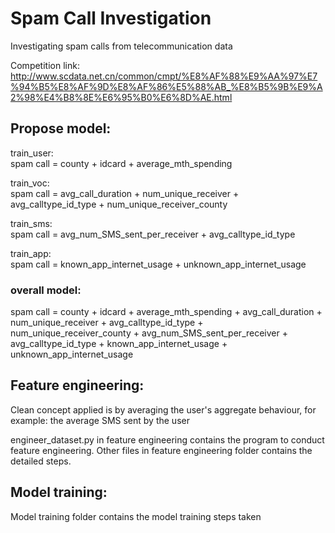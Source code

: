 # Spam Call Investigation
Investigating spam calls from telecommunication data

Competition link: http://www.scdata.net.cn/common/cmpt/%E8%AF%88%E9%AA%97%E7%94%B5%E8%AF%9D%E8%AF%86%E5%88%AB_%E8%B5%9B%E9%A2%98%E4%B8%8E%E6%95%B0%E6%8D%AE.html

## Propose model:
train_user:\
spam call = county + idcard + average_mth_spending

train_voc:\
spam call = avg_call_duration + num_unique_receiver + avg_calltype_id_type + num_unique_receiver_county

train_sms:\
spam call = avg_num_SMS_sent_per_receiver + avg_calltype_id_type

train_app:\
spam call = known_app_internet_usage + unknown_app_internet_usage

### overall model:
spam call = county + idcard + average_mth_spending + avg_call_duration + num_unique_receiver + avg_calltype_id_type + num_unique_receiver_county + avg_num_SMS_sent_per_receiver + avg_calltype_id_type + known_app_internet_usage + unknown_app_internet_usage

## Feature engineering:
Clean concept applied is by averaging the user's aggregate behaviour, for example: the average SMS sent by the user

engineer_dataset.py in feature engineering contains the program to conduct feature engineering. Other files in feature engineering folder contains the detailed steps.

## Model training:
Model training folder contains the model training steps taken
